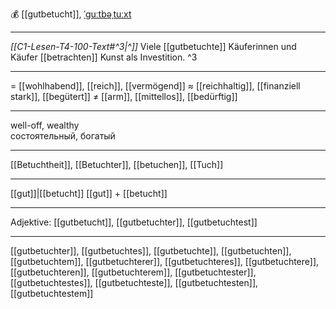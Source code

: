 💰 [[gutbetucht]], [ˈɡuːtbəˌtuːxt](https://youglish.com/pronounce/gutbetucht/german)

---
*[[C1-Lesen-T4-100-Text#^3|^]]* Viele [[gutbetuchte]] Käuferinnen und Käufer [[betrachten]] Kunst als Investition. ^3


---
= [[wohlhabend]], [[reich]], [[vermögend]]
≈ [[reichhaltig]], [[finanziell stark]], [[begütert]]
≠ [[arm]], [[mittellos]], [[bedürftig]]

---
well-off, wealthy  
состоятельный, богатый

---
[[Betuchtheit]], [[Betuchter]], [[betuchen]], [[Tuch]]

---
[[gut]]|[[betucht]]
[[gut]] + [[betucht]]


---
Adjektive: [[gutbetucht]], [[gutbetuchter]], [[gutbetuchtest]]

---
[[gutbetuchter]], [[gutbetuchtes]], [[gutbetuchte]], [[gutbetuchten]], [[gutbetuchtem]], [[gutbetuchterer]], [[gutbetuchteres]], [[gutbetuchtere]], [[gutbetuchteren]], [[gutbetuchterem]], [[gutbetuchtester]], [[gutbetuchtestes]], [[gutbetuchteste]], [[gutbetuchtesten]], [[gutbetuchtestem]]